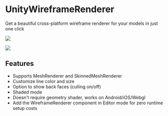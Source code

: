 # UnityWireframeRenderer
Get a beautiful cross-platform wireframe renderer for your models in just one click

![](meshRendererExample.gif)

![](skinnedMeshRendererExample.gif)


## Features
+ Supports MeshRenderer and SkinnedMeshRenderer
+ Customize line color and size
+ Option to show back faces (culling on/off)
+ Shaded mode
+ Doesn't require geometry shader, works on Android/iOS/Webgl 
+ Add the WireframeRenderer component in Editor mode for zero runtime setup costs

